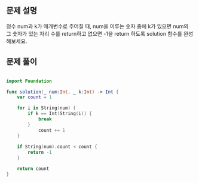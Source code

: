 
## 문제 설명
정수 num과 k가 매개변수로 주어질 때, num을 이루는 숫자 중에 k가 있으면 num의 그 숫자가 있는 자리 수를 return하고 없으면 -1을 return 하도록 solution 함수를 완성해보세요.
<br>

## 문제 풀이

```swift

import Foundation

func solution(_ num:Int, _ k:Int) -> Int {
    var count = 1

    for i in String(num) {
        if k == Int(String(i)) {
            break
        }
            count += 1
    }
    
    if String(num).count < count {
        return -1
    }

    return count
}

```

